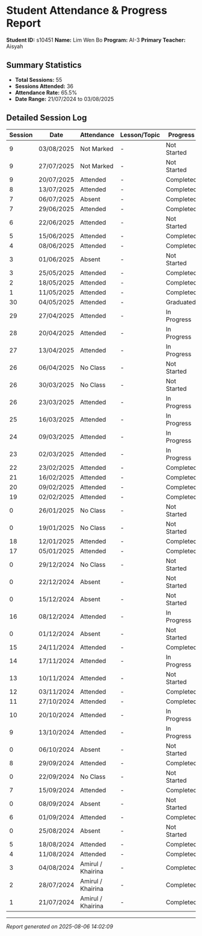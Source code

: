 # Student Attendance & Progress Report

**Student ID:** s10451
**Name:** Lim Wen Bo
**Program:** AI-3
**Primary Teacher:** Aisyah

## Summary Statistics
- **Total Sessions:** 55
- **Sessions Attended:** 36
- **Attendance Rate:** 65.5%
- **Date Range:** 21/07/2024 to 03/08/2025

## Detailed Session Log

| Session | Date | Attendance | Lesson/Topic | Progress |
|---------|------|------------|--------------|----------|
| 9 | 03/08/2025 | Not Marked | - | Not Started |
| 9 | 27/07/2025 | Not Marked | - | Not Started |
| 9 | 20/07/2025 | Attended | - | Completed |
| 8 | 13/07/2025 | Attended | - | Completed |
| 7 | 06/07/2025 | Absent | - | Completed |
| 7 | 29/06/2025 | Attended | - | Completed |
| 6 | 22/06/2025 | Attended | - | Not Started |
| 5 | 15/06/2025 | Attended | - | Completed |
| 4 | 08/06/2025 | Attended | - | Completed |
| 3 | 01/06/2025 | Absent | - | Not Started |
| 3 | 25/05/2025 | Attended | - | Completed |
| 2 | 18/05/2025 | Attended | - | Completed |
| 1 | 11/05/2025 | Attended | - | Completed |
| 30 | 04/05/2025 | Attended | - | Graduated |
| 29 | 27/04/2025 | Attended | - | In Progress |
| 28 | 20/04/2025 | Attended | - | In Progress |
| 27 | 13/04/2025 | Attended | - | In Progress |
| 26 | 06/04/2025 | No Class | - | Not Started |
| 26 | 30/03/2025 | No Class | - | Not Started |
| 26 | 23/03/2025 | Attended | - | In Progress |
| 25 | 16/03/2025 | Attended | - | In Progress |
| 24 | 09/03/2025 | Attended | - | In Progress |
| 23 | 02/03/2025 | Attended | - | In Progress |
| 22 | 23/02/2025 | Attended | - | Completed |
| 21 | 16/02/2025 | Attended | - | Completed |
| 20 | 09/02/2025 | Attended | - | Completed |
| 19 | 02/02/2025 | Attended | - | Completed |
| 0 | 26/01/2025 | No Class | - | Not Started |
| 0 | 19/01/2025 | No Class | - | Not Started |
| 18 | 12/01/2025 | Attended | - | Completed |
| 17 | 05/01/2025 | Attended | - | Completed |
| 0 | 29/12/2024 | No Class | - | Not Started |
| 0 | 22/12/2024 | Absent | - | Not Started |
| 0 | 15/12/2024 | Absent | - | Not Started |
| 16 | 08/12/2024 | Attended | - | In Progress |
| 0 | 01/12/2024 | Absent | - | Not Started |
| 15 | 24/11/2024 | Attended | - | Completed |
| 14 | 17/11/2024 | Attended | - | In Progress |
| 13 | 10/11/2024 | Attended | - | Not Started |
| 12 | 03/11/2024 | Attended | - | Completed |
| 11 | 27/10/2024 | Attended | - | Completed |
| 10 | 20/10/2024 | Attended | - | In Progress |
| 9 | 13/10/2024 | Attended | - | In Progress |
| 0 | 06/10/2024 | Absent | - | Not Started |
| 8 | 29/09/2024 | Attended | - | Completed |
| 0 | 22/09/2024 | No Class | - | Not Started |
| 7 | 15/09/2024 | Attended | - | Completed |
| 0 | 08/09/2024 | Absent | - | Not Started |
| 6 | 01/09/2024 | Attended | - | Completed |
| 0 | 25/08/2024 | Absent | - | Not Started |
| 5 | 18/08/2024 | Attended | - | Completed |
| 4 | 11/08/2024 | Attended | - | Completed |
| 3 | 04/08/2024 | Amirul / Khairina | - | Completed |
| 2 | 28/07/2024 | Amirul / Khairina | - | Completed |
| 1 | 21/07/2024 | Amirul / Khairina | - | Completed |

---
*Report generated on 2025-08-06 14:02:09*